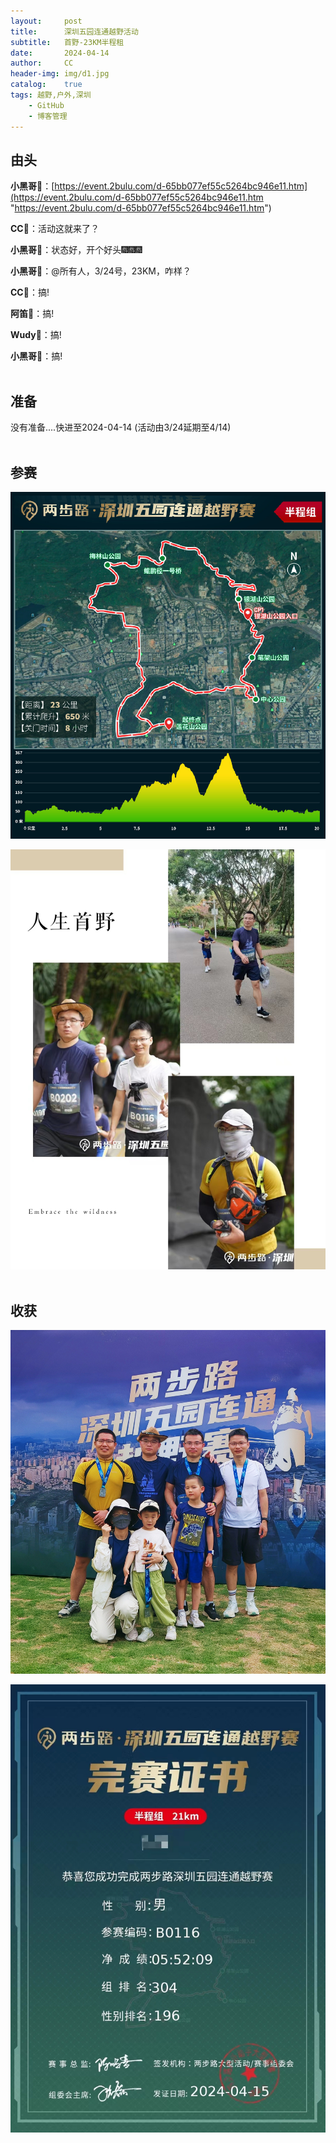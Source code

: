 ```yaml
---
layout:     post
title:      深圳五园连通越野活动
subtitle:   首野-23KM半程租
date:       2024-04-14
author:     CC
header-img: img/d1.jpg
catalog:    true
tags: 越野,户外,深圳
    - GitHub
    - 博客管理
---
```


## 由头


**小黑哥🐻**：[https://event.2bulu.com/d-65bb077ef55c5264bc946e11.htm](https://event.2bulu.com/d-65bb077ef55c5264bc946e11.htm "https://event.2bulu.com/d-65bb077ef55c5264bc946e11.htm")

**CC🐗**：活动这就来了？

**小黑哥🐻**：状态好，开个好头🎆🎆🎆

**小黑哥🐻**：@所有人，3/24号，23KM，咋样？

**CC🐗**：搞!

**阿笛🐎**：搞!

**Wudy🐑**：搞!

**小黑哥🐻**：搞!
<br><br>


## 准备


没有准备....快进至2024-04-14 (活动由3/24延期至4/14)
<br><br>

## 参赛

![路线](https://github.com/SZ4G/sz4g.github.io/raw/master/img//d1.jpg)

![参赛1](https://github.com/SZ4G/sz4g.github.io/raw/master/img/1667243788.jpg)
<br><br>

## 收获

![合影](https://github.com/SZ4G/sz4g.github.io/raw/master/img/1619922752.jpg)

![证书](https://github.com/SZ4G/sz4g.github.io/raw/master/img/50736309.jpg)


